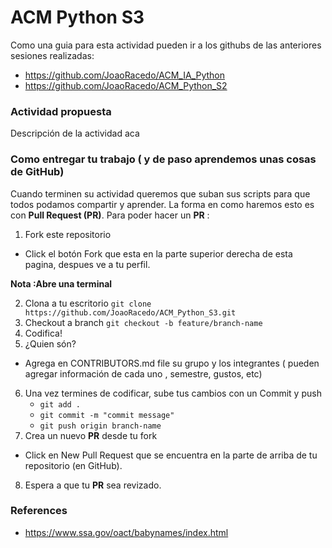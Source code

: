 # ACM Python S3

Como una guia para esta actividad pueden ir a los githubs de las anteriores sesiones realizadas:

* https://github.com/JoaoRacedo/ACM_IA_Python
* https://github.com/JoaoRacedo/ACM_Python_S2


### Actividad propuesta

Descripción de la actividad aca

### Como entregar tu trabajo ( y de paso aprendemos unas cosas de GitHub)

Cuando terminen su actividad queremos que suban sus scripts para que todos podamos compartir y aprender.
La forma en como haremos esto es con **Pull Request (PR)**.
Para poder hacer un **PR** :

1. Fork este repositorio
  - Click el botón Fork que esta en la parte superior derecha de esta pagina, despues ve a tu perfil.
  
**Nota :Abre una terminal**

2. Clona a tu escritorio `git clone https://github.com/JoaoRacedo/ACM_Python_S3.git`
3. Checkout a branch `git checkout -b feature/branch-name`
4. Codifica!
5. ¿Quien són?
  - Agrega en CONTRIBUTORS.md file su grupo y los integrantes ( pueden agregar información de cada uno , semestre, gustos, etc)
6. Una vez termines de codificar, sube tus cambios con un Commit y push 
   - `git add .`
   - `git commit -m "commit message"`
   - `git push origin branch-name`
7. Crea un nuevo **PR** desde tu fork
  - Click en New Pull Request que se encuentra en la parte de arriba de tu repositorio (en GitHub).
8. Espera a que tu **PR** sea revizado.

### References

* https://www.ssa.gov/oact/babynames/index.html
